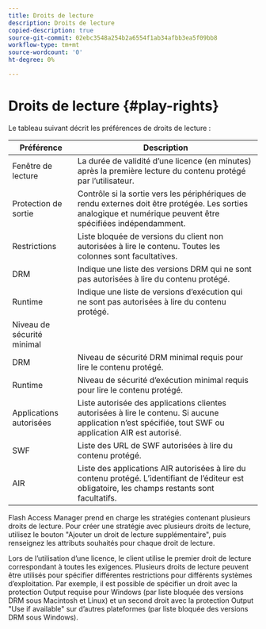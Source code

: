 ```yaml
---
title: Droits de lecture
description: Droits de lecture
copied-description: true
source-git-commit: 02ebc3548a254b2a6554f1ab34afbb3ea5f09bb8
workflow-type: tm+mt
source-wordcount: '0'
ht-degree: 0%

---
```


# Droits de lecture {#play-rights}

Le tableau suivant décrit les préférences de droits de lecture :

| Préférence | Description |
|--- |--- |
| Fenêtre de lecture | La durée de validité d’une licence (en minutes) après la première lecture du contenu protégé par l’utilisateur. |
| Protection de sortie | Contrôle si la sortie vers les périphériques de rendu externes doit être protégée. Les sorties analogique et numérique peuvent être spécifiées indépendamment. |
| Restrictions | Liste bloquée de versions du client non autorisées à lire le contenu. Toutes les colonnes sont facultatives. |
| DRM | Indique une liste des versions DRM qui ne sont pas autorisées à lire du contenu protégé. |
| Runtime | Indique une liste de versions d’exécution qui ne sont pas autorisées à lire du contenu protégé. |
| Niveau de sécurité minimal |  |
| DRM | Niveau de sécurité DRM minimal requis pour lire le contenu protégé. |
| Runtime | Niveau de sécurité d’exécution minimal requis pour lire le contenu protégé. |
| Applications autorisées | Liste autorisée des applications clientes autorisées à lire le contenu. Si aucune application n’est spécifiée, tout SWF ou application AIR est autorisé. |
| SWF | Liste des URL de SWF autorisées à lire du contenu protégé. |
| AIR | Liste des applications AIR autorisées à lire du contenu protégé. L’identifiant de l’éditeur est obligatoire, les champs restants sont facultatifs. |

Flash Access Manager prend en charge les stratégies contenant plusieurs droits de lecture. Pour créer une stratégie avec plusieurs droits de lecture, utilisez le bouton &quot;Ajouter un droit de lecture supplémentaire&quot;, puis renseignez les attributs souhaités pour chaque droit de lecture.

Lors de l’utilisation d’une licence, le client utilise le premier droit de lecture correspondant à toutes les exigences. Plusieurs droits de lecture peuvent être utilisés pour spécifier différentes restrictions pour différents systèmes d’exploitation. Par exemple, il est possible de spécifier un droit avec la protection Output requise pour Windows (par liste bloquée des versions DRM sous Macintosh et Linux) et un second droit avec la protection Output &quot;Use if available&quot; sur d’autres plateformes (par liste bloquée des versions DRM sous Windows).
